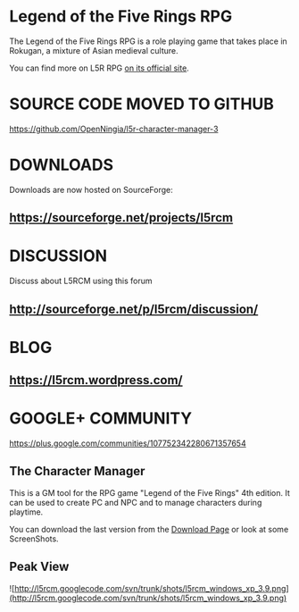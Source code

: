 # Legend of the Five Rings RPG #



The Legend of the Five Rings RPG is a role playing game that takes place in Rokugan, a mixture of Asian medieval culture.

You can find more on L5R RPG [on its official site](http://www.l5r.com/rpg/).

# SOURCE CODE MOVED TO GITHUB #
https://github.com/OpenNingia/l5r-character-manager-3

# DOWNLOADS #
Downloads are now hosted on SourceForge:
## https://sourceforge.net/projects/l5rcm ##

# DISCUSSION #
Discuss about L5RCM using this forum
## http://sourceforge.net/p/l5rcm/discussion/ ##

# BLOG #
## https://l5rcm.wordpress.com/ ##

# GOOGLE+ COMMUNITY #
https://plus.google.com/communities/107752342280671357654


## The Character Manager ##

This is a GM tool for the RPG game "Legend of the Five Rings" 4th edition. It can be used to create PC and NPC and to manage characters during playtime.

You can download the last version from the [Download Page](http://code.google.com/p/l5rcm/downloads/list) or look at some ScreenShots.

## Peak View ##

![http://l5rcm.googlecode.com/svn/trunk/shots/l5rcm_windows_xp_3.9.png](http://l5rcm.googlecode.com/svn/trunk/shots/l5rcm_windows_xp_3.9.png)